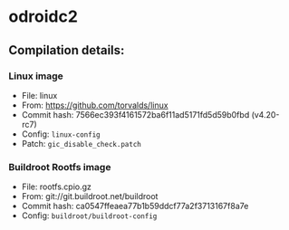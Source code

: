 # odroidc2
## Compilation details:
### Linux image
* File: linux
* From: https://github.com/torvalds/linux
* Commit hash: 7566ec393f4161572ba6f11ad5171fd5d59b0fbd (v4.20-rc7)
* Config: `linux-config`
* Patch: `gic_disable_check.patch`

### Buildroot Rootfs image
* File: rootfs.cpio.gz
* From: git://git.buildroot.net/buildroot
* Commit hash: ca0547ffeaea77b1b59ddcf77a2f3713167f8a7e
* Config: `buildroot/buildroot-config`
